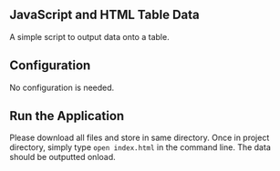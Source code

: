 ## JavaScript and HTML Table Data

A simple script to output data onto a table.

## Configuration

No configuration is needed.

## Run the Application

Please download all files and store in same directory. Once in project directory, simply type ```open index.html``` in the command line. The data should be outputted onload.
